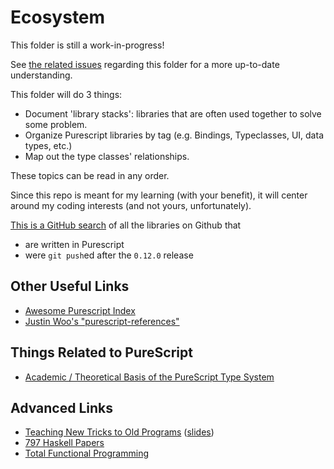 # Ecosystem

This folder is still a work-in-progress!

See [the related issues](https://github.com/JordanMartinez/purescript-jordans-reference/issues?q=is%3Aissue+is%3Aopen+label%3AEcosystem) regarding this folder for a more up-to-date understanding.


This folder will do 3 things:
- Document 'library stacks': libraries that are often used together to solve some problem.
- Organize Purescript libraries by tag (e.g. Bindings, Typeclasses, UI, data types, etc.)
- Map out the type classes' relationships.

These topics can be read in any order.

Since this repo is meant for my learning (with your benefit), it will center around my coding interests (and not yours, unfortunately).

[This is a GitHub search](https://github.com/search?utf8=%E2%9C%93&q=language%3APureScript+pushed%3A%3E2018-05-21+language%3APureScript&type=Repositories&ref=advsearch&l=PureScript&l=) of all the libraries on Github that
- are written in Purescript
- were `git push`ed after the `0.12.0` release

## Other Useful Links

- [Awesome Purescript Index](https://github.com/passy/awesome-purescript)
- [Justin Woo's "purescript-references"](https://purescript-resources.readthedocs.io/en/latest/index.html)

## Things Related to PureScript

- [Academic / Theoretical Basis of the PureScript Type System](https://discourse.purescript.org/t/academic-theoretical-basis-of-the-purescript-type-system/748)

## Advanced Links

- [Teaching New Tricks to Old Programs](https://www.youtube.com/watch?v=vzLK_xE9Zy8) ([slides](http://conal.net/talks/teaching-new-tricks-to-old-programs.pdf))
- [797 Haskell Papers](https://mitchellwrosen.github.io/haskell-papers/)
- [Total Functional Programming](http://www.jucs.org/jucs_10_7/total_functional_programming)
